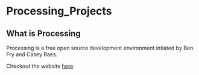 Processing_Projects
======

## What is Processing #######
Processing is a free open source development environment intiated by Ben Fry and Casey Raes.  

Checkout the website <a href="https://www.processing.org" target="_blank">here</a>
